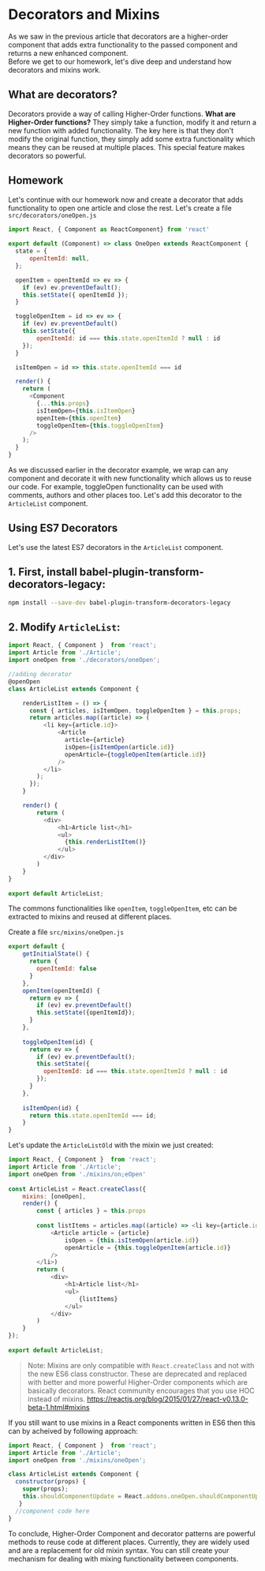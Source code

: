 # Decorators and Mixins
As we saw in the previous article that decorators are a higher-order component that adds extra functionality to the passed component and returns a new enhanced component.   
Before we get to our homework, let's dive deep and understand how decorators and mixins work.  

## What are decorators?
Decorators provide a way of calling Higher-Order functions. **What are Higher-Order functions?** They simply take a function, modify it and return a new function with added functionality. The key here is that they don't modify the original function, they simply add some extra functionality which means they can be reused at multiple places. This special feature makes decorators so powerful.

## Homework
Let's continue with our homework now and create a decorator that adds functionality to open one article and close the rest.
Let's create a file `src/decorators/oneOpen.js`

```js
import React, { Component as ReactComponent} from 'react'
 
export default (Component) => class OneOpen extends ReactComponent {
  state = {
      openItemId: null,
  };

  openItem = openItemId => ev => {
    if (ev) ev.preventDefault();
    this.setState({ openItemId });
  }

  toggleOpenItem = id => ev => {
    if (ev) ev.preventDefault()
    this.setState({
        openItemId: id === this.state.openItemId ? null : id
    });
  }

  isItemOpen = id => this.state.openItemId === id

  render() {
    return (
      <Component
        {...this.props}
        isItemOpen={this.isItemOpen}
        openItem={this.openItem}
        toggleOpenItem={this.toggleOpenItem}
      />
    );
  }
}

```

As we discussed earlier in the decorator example, we wrap can any component and decorate it with new functionality which allows us to reuse our code. For example, toggleOpen functionality can be used with comments, authors and other places too. Let's add this decorator to the `ArticleList` component. 
## Using ES7 Decorators
Let's use the latest ES7 decorators in the `ArticleList` component.

## 1. First, install babel-plugin-transform-decorators-legacy:

```sh
npm install --save-dev babel-plugin-transform-decorators-legacy
```

## 2. Modify `ArticleList`:
```js
import React, { Component }  from 'react';
import Article from './Article';
import oneOpen from './decorators/oneOpen';

//adding decorator
@openOpen
class ArticleList extends Component {

    renderListItem = () => {
      const { articles, isItemOpen, toggleOpenItem } = this.props;
      return articles.map((article) => (
          <li key={article.id}>
              <Article
                article={article}
                isOpen={isItemOpen(article.id)}
                openArticle={toggleOpenItem(article.id)}
              />
          </li>
        );
      });
    }

    render() {
        return (
          <div>
              <h1>Article list</h1>
              <ul>
                {this.renderListItem()}
              </ul>
          </div>
        )
    }
}
 
export default ArticleList;

```


The commons functionalities like `openItem`, `toggleOpenItem`, etc can be extracted to mixins and reused at different places.

Create a file `src/mixins/oneOpen.js`

```js
export default {
    getInitialState() {
      return {
        openItemId: false
      }
    },
    openItem(openItemId) {
      return ev => {
        if (ev) ev.preventDefault()
        this.setState({openItemId});
      }
    },
 
    toggleOpenItem(id) {
      return ev => {
        if (ev) ev.preventDefault();
        this.setState({
          openItemId: id === this.state.openItemId ? null : id
        });
      }
    },
 
    isItemOpen(id) {
      return this.state.openItemId === id;
    }
}
```
Let's update the `ArticleListOld` with the mixin we just created:

```js 
import React, { Component }  from 'react';
import Article from './Article';
import oneOpen from './mixins/on;eOpen'
 
const ArticleList = React.createClass({
    mixins: [oneOpen],
    render() {
        const { articles } = this.props
 
        const listItems = articles.map((article) => <li key={article.id}>
            <Article article = {article}
                isOpen = {this.isItemOpen(article.id)}
                openArticle = {this.toggleOpenItem(article.id)}
            />
        </li>)
        return (
            <div>
                <h1>Article list</h1>
                <ul>
                    {listItems}
                </ul>
            </div>
        )
    }
});
 
export default ArticleList;
```
> Note: Mixins are only compatible with `React.createClass` and not with the new ES6 class constructor. These are deprecated and replaced with better and more powerful Higher-Order components which are basically decorators. React community encourages that you use HOC instead of mixins. https://reactjs.org/blog/2015/01/27/react-v0.13.0-beta-1.html#mixins

If you still want to use mixins in a React components written in ES6 then this can by acheived by following approach: 

```js
import React, { Component }  from 'react';
import Article from './Article';
import oneOpen from './mixins/oneOpen';

class ArticleList extends Component {
  constructor(props) {
    super(props);
    this.shouldComponentUpdate = React.addons.oneOpen.shouldComponentUpdate.bind(this);
   }
  //component code here
}
```

To conclude, Higher-Order Component and decorator patterns are powerful methods to reuse code at different places. Currently, they are widely used and are a replacement for old mixin syntax. You can still create your mechanism for dealing with mixing functionality between components.
